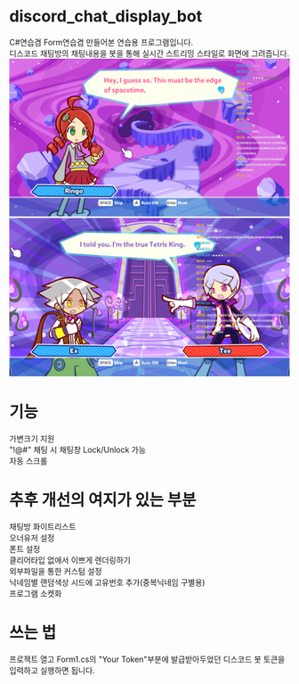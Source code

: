 # discord_chat_display_bot
C#연습겸 Form연습겸 만들어본 연습용 프로그램입니다. </br>
디스코드 채팅방의 채팅내용을 봇을 통해 실시간 스트리밍 스타일로 화면에 그려줍니다.
![이미지](https://github.com/politics-in-the-pond/discord_chat_display_bot/blob/photo/%EC%9D%B4%EB%AF%B8%EC%A7%80%206.png?raw=true)
![이미지](https://github.com/politics-in-the-pond/discord_chat_display_bot/blob/photo/%EC%9D%B4%EB%AF%B8%EC%A7%80%207.png)

# 기능
가변크기 지원 </br>
"!@#" 채팅 시 채팅창 Lock/Unlock 가능 </br>
자동 스크롤

# 추후 개선의 여지가 있는 부분
채팅방 화이트리스트 </br>
오너유저 설정 </br>
폰트 설정 </br>
클리어타입 없애서 이쁘게 렌더링하기 </br>
외부파일을 통한 커스텀 설정 </br>
닉네임별 랜덤색상 시드에 고유번호 추가(중복닉네임 구별용)</br>
프로그램 소켓화

# 쓰는 법
프로젝트 열고 Form1.cs의 "Your Token"부분에 발급받아두었던 디스코드 봇 토큰을 입력하고 실행하면 됩니다.
